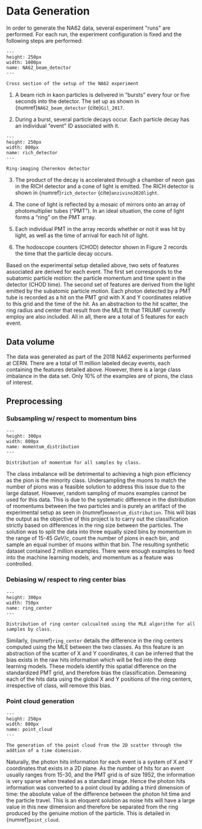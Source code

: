 # Data Generation #

In order to generate the NA62 data, several experiment "runs" are performed.  For each run, the experiment configuration is fixed and the following steps are performed:

```{figure} images/NA62_beam_detector.png
---
height: 250px
width: 1000px
name: NA62_beam_detector
---

Cross section of the setup of the NA62 experiment
```

1. A beam rich in kaon particles is delivered in “bursts” every four or five seconds into the detector. The set up as shown in {numref}`NA62_beam_detector` {cite}`Gil_2017`.

2. During a burst, several particle decays occur.  Each particle decay has an individual “event” ID associated with it.

```{figure} images/RICH_detector.png
---
height: 250px
width: 800px
name: rich_detector
---

Ring-imaging Cherenkov detector
```
3. The product of the decay is accelerated through a chamber of neon gas in the RICH detector and a cone of light is emitted.  The RICH detector is shown in {numref}`rich_detector` {cite}`anzivino2020light`.



4. The cone of light is reflected by a mosaic of mirrors onto an array of photomultiplier tubes (“PMT”).  In an ideal situation, the cone of light forms a “ring” on the PMT array.
5. Each individual PMT in the array records whether or not it was hit by light, as well as the time of arrival for each hit of light.
6. The hodoscope counters (CHOD) detector shown in Figure 2 records the time that the particle decay occurs.

Based on the experimental setup detailed above, two sets of features associated are derived for each event. The first set corresponds to the subatomic particle motion: the particle momentum and time spent in the detector (CHOD time). The second set of features are derived from the light emitted by the subatomic particle motion. Each photon detected by a PMT tube is recorded as a hit on the PMT grid with X and Y coordinates relative to this grid and the time of the hit. As an abstraction to the hit scatter, the ring radius and center that result from the MLE fit that TRIUMF currently employ are also included. All in all, there are a total of 5 features for each event. 

## Data volume ##

The data was generated as part of the 2018 NA62 experiments performed at CERN.  There are a total of 11 million labeled decay events, each containing the features detailed above. However, there is a large class imbalance in the data set. Only 10% of the examples are of pions, the class of interest.  

## Preprocessing ##

### Subsampling w/ respect to momentum bins ###

```{figure} images/momentum_distribution.png
---
height: 300px
width: 800px
name: momentum_distribution
---

Distribution of momentum for all samples by class. 
```

The class imbalance will be detrimental to achieving a high pion efficiency as the pion is the minority class. Undersampling the muons to match the number of pions was a feasible solution to address this issue due to the large dataset. However, random sampling of muons examples cannot be used for this data. This is due to the systematic difference in the distribution of momentums between the two particles and is purely an artifact of the experimental setup as seen in {numref}`momentum_distribution`. This will bias the output as the objective of this project is to carry out the classification strictly based on differences in the ring size between the particles. The solution was to split the data into three equally sized bins by momentum in the range of 15-45 $GeV/c$, count the number of pions in each bin, and sample an equal number of muons within that bin. The resulting synthetic dataset contained 2 million examples. There were enough examples to feed into the machine learning models, and momentum as a feature was controlled. 



### Debiasing w/ respect to ring center bias ###

```{figure} images/ring_cent_bias.png
---
height: 300px
width: 750px
name: ring_center
---

Distribution of ring center calcualted using the MLE algorithm for all samples by class. 
```

Similarly,  {numref}`ring_center` details the difference in the ring centers computed using the MLE between the two classes. As this feature is an abstraction of the scatter of X and Y coordinates, it can be inferred that the bias exists in the raw hits information which will be fed into the deep learning models. These models identify this spatial difference on the standardized PMT grid, and therefore bias the classification. Demeaning each of the hits data using the global X and Y positions of the ring centers, irrespective of class, will remove this bias. 

### Point cloud generation ###

```{figure} images/point_cloud.png
---
height: 250px
width: 800px
name: point_cloud
---

The generation of the point cloud from the 2D scatter through the addtion of a time dimension. 
```
Naturally, the photon hits information for each event is a system of X and Y coordinates that exists in a 2D plane. As the number of hits for an event usually ranges from 15-30, and the PMT grid is of size 1952, the information is very sparse when treated as a standard image. Hence the photon hits information was converted to a point cloud by adding a third dimension of time: the absolute value of the difference between the photon hit time and the particle travel. This is an eloquent solution as noise hits will have a large value in this new dimension and therefore be separated from the ring produced by the genuine motion of the particle. This is detailed in {numref}`point_cloud`.


